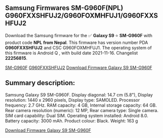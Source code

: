<h2>Samsung Firmwares SM-G960F(NPL) G960FXXSHFUJ2/G960FOXMHFUJ1/G960FXXSHFUJ2</h2>
Download the Samsung firmware for the ✅ <strong>Galaxy S9 </strong> ⭐ <strong>SM-G960F</strong> with product code <strong>NPL</strong> <strong> from Nepal</strong>. This firmware has version number PDA <strong>G960FXXSHFUJ2</strong> and CSC G960FOXMHFUJ1. The operating system of this firmware is Android Q , with build date 2021-11-16. Changelist <strong>22256815</strong>.


[SM-G960F](https://samfirm.shop/samsung/model/SM-G960F)
[G960FXXSHFUJ2](https://samfirm.shop/samsung/pda/G960FXXSHFUJ2)
[Download Firmware Galaxy S9 SM-G960F](https://samfirm.shop/samsung/firmware/474663)
<h2>Summary description:</h2>
<p>Samsung Galaxy S9 SM-G960F. Display diagonal: 14.7 cm (5.8"), Display resolution: 1440 x 2960 pixels, Display type: SAMOLED. Processor frequency: 2.7 GHz. RAM capacity: 4 GB, Internal storage capacity: 64 GB. Rear camera resolution (numeric): 12 MP, Rear camera type: Single camera. SIM card capability: Dual SIM. Operating system installed: Android 8.0. Battery capacity: 3000 mAh. Product colour: Black. Weight: 163 g</p>


[Download Firmware Galaxy S9 SM-G960F](https://samfirm.shop/samsung/firmware/474663)
